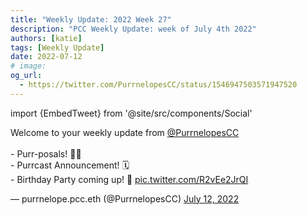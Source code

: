 ```yaml
---
title: "Weekly Update: 2022 Week 27"
description: "PCC Weekly Update: week of July 4th 2022"
authors: [katie]
tags: [Weekly Update]
date: 2022-07-12
# image:
og_url:
  - https://twitter.com/PurrnelopesCC/status/1546947503571947520
---
```


import {EmbedTweet} from '@site/src/components/Social'

<EmbedTweet>
  <p lang="en" dir="ltr">
    Welcome to your weekly update from
    <a href="https://twitter.com/PurrnelopesCC?ref_src=twsrc%5Etfw"
      >@PurrnelopesCC</a
    >
    <br /><br />- Purr-posals! 🤵👰<br />- Purrcast Announcement! 🗓️<br />-
    Birthday Party coming up! 🎂
    <a href="https://t.co/R2vEe2JrQI">pic.twitter.com/R2vEe2JrQI</a>
  </p>
  &mdash; purrnelope.pcc.eth (@PurrnelopesCC)
  <a
    href="https://twitter.com/PurrnelopesCC/status/1546947503571947520?ref_src=twsrc%5Etfw"
    >July 12, 2022</a
  >
</EmbedTweet>

<!--truncate-->
